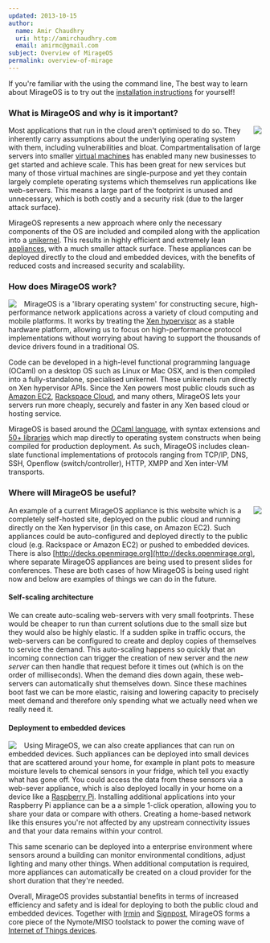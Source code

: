 ```yaml
---
updated: 2013-10-15
author:
  name: Amir Chaudhry
  uri: http://amirchaudhry.com
  email: amirmc@gmail.com
subject: Overview of MirageOS
permalink: overview-of-mirage
---
```


If you're familiar with the using the command line, The best way to
learn about MirageOS is to try out the [installation
instructions](/docs/install) for yourself!

### What is MirageOS and why is it important?

<a href="http://www.berndnaut.nl/images/NimbusNP3web.jpg"><img style="float:right; margin-left: 15px; margin-bottom: 15px;" src="/graphics/nimbus-np3-smilde.jpg"></img></a>

Most applications that run in the cloud aren't optimised to do so.
They inherently carry assumptions about the underlying operating
system with them, including vulnerabilities and bloat.
Compartmentalisation of large servers into smaller [virtual
machines](http://en.wikipedia.org/wiki/Virtual_machine) has enabled
many new businesses to get started and achieve scale. This has been
great for new services but many of those virtual machines are
single-purpose and yet they contain largely complete operating systems
which themselves run applications like web-servers. This means a large
part of the footprint is unused and unnecessary, which is both costly
and a security risk (due to the larger attack surface).

MirageOS represents a new approach where only the necessary components
of the OS are included and compiled along with the application into a
[unikernel](http://queue.acm.org/detail.cfm?id=2566628). This
results in highly efficient and extremely lean
[appliances](http://en.wikipedia.org/wiki/Virtual_appliance), with a
much smaller attack surface.  These appliances can be deployed
directly to the cloud and embedded devices, with the benefits of
reduced costs and increased security and scalability.

### How does MirageOS work?

<a href="http://www.xenproject.org/developers/teams/hypervisor.html"><img style="float:left; margin-right: 15px;" src="/graphics/Xen-Panda-Ecosystem-1.png"></img></a>

MirageOS is a 'library operating system' for constructing secure,
high-performance network applications across a variety of cloud
computing and mobile platforms. It works by treating the [Xen
hypervisor](http://www.xenproject.org/developers/teams/hypervisor.html)
as a stable hardware platform, allowing us to focus on
high-performance protocol implementations without worrying about
having to support the thousands of device drivers found in a
traditional OS.

Code can be developed in a high-level functional programming language
(OCaml) on a desktop OS such as Linux or Mac OSX, and is then compiled
into a fully-standalone, specialised unikernel. These unikernels run
directly on Xen hypervisor APIs. Since the Xen powers most public
clouds such as [Amazon EC2](http://aws.amazon.com/ec2), [Rackspace
Cloud](http://www.rackspace.com/cloud/), and many others, MirageOS lets
your servers run more cheaply, securely and faster in any Xen based
cloud or hosting service.

MirageOS is based around the [OCaml language](http://ocaml.org), with
syntax extensions and [50+ libraries](https://github.com/mirage) which
map directly to operating system constructs when being compiled for
production deployment. As such, MirageOS includes clean-slate functional
implementations of protocols ranging from TCP/IP, DNS, SSH, Openflow
(switch/controller), HTTP, XMPP and Xen inter-VM transports.


### Where will MirageOS be useful?

<a href="http://www.flickr.com/photos/radnezeoz/7343684238/"><img style="float:right; margin-left: 15px;" src="/graphics/cumulous-cruisin.jpg"></img></a>

An example of a current MirageOS appliance is this website which is a
completely self-hosted site, deployed on the public cloud and running
directly on the Xen hypervisor (in this case, on Amazon EC2). Such
appliances could be auto-configured and deployed directly to the
public cloud (e.g. Rackspace or Amazon EC2) or pushed to embedded
devices. There is also
[http://decks.openmirage.org](http://decks.openmirage.org), where
separate MirageOS appliances are being used to present slides for
conferences.  These are both cases of how MirageOS is being used right
now and below are examples of things we can do in the future.

#### Self-scaling architecture

We can create auto-scaling web-servers with very small footprints.
These would be cheaper to run than current solutions due to the small
size but they would also be highly elastic. If a sudden spike in
traffic occurs, the web-servers can be configured to create and deploy
copies of themselves to service the demand. This auto-scaling happens
so quickly that an incoming connection can trigger the creation of new
server and the *new server* can then handle that request before it
times out (which is on the order of milliseconds). When the demand
dies down again, these web-servers can automatically shut themselves
down. Since these machines boot fast we can be more elastic, raising
and lowering capacity to precisely meet demand and therefore only
spending what we actually need when we really need it.

#### Deployment to embedded devices

<a href="http://www.flickr.com/photos/lukew/6171377827/"><img style="float:left; margin-right: 15px;" src="/graphics/device-love.jpg"></img></a>

Using MirageOS, we can also create appliances that can run on embedded
devices. Such appliances can be deployed into small devices that are
scattered around your home, for example in plant pots to measure
moisture levels to chemical sensors in your fridge, which tell you
exactly what has gone off.  You could access the data from these
sensors via a web-sever appliance, which is also deployed locally in
your home on a device like a [Raspberry
Pi](http://www.raspberrypi.org).  Installing additional applications
into your Raspberry Pi appliance can be a a simple 1-click operation,
allowing you to share your data or compare with others.  Creating a
home-based network like this ensures you're not affected by any
upstream connectivity issues and that your data remains within your
control.

This same scenario can be deployed into a enterprise environment where
sensors around a building can monitor environmental conditions, adjust
lighting and many other things. When additional computation is
required, more appliances can automatically be created on a cloud
provider for the short duration that they're needed.

Overall, MirageOS provides substantial benefits in terms of increased
efficiency and safety and is ideal for deploying to both the public
cloud and embedded devices. Together with
[Irmin](http://nymote.org/software/irmin) and
[Signpost](http://nymote.org/software/signpost), MirageOS forms a core
piece of the Nymote/MISO toolstack to power the coming wave of [Internet of
Things devices](http://en.wikipedia.org/wiki/Internet_of_Things).

